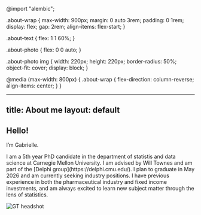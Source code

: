 
@import "alembic"; 

.about-wrap {
  max-width: 900px;
  margin: 0 auto 3rem;
  padding: 0 1rem;
  display: flex;
  gap: 2rem;
  align-items: flex-start;
}

.about-text { flex: 1 1 60%; }

.about-photo { flex: 0 0 auto; }

.about-photo img {
  width: 220px;
  height: 220px;
  border-radius: 50%;
  object-fit: cover;
  display: block;
}

@media (max-width: 800px) {
  .about-wrap {
    flex-direction: column-reverse;
    align-items: center;
  }
}

---
title: About me
layout: default
---

<div class="about-wrap">
  <div class="about-text">
    <h2>Hello!</h2>
    <p>I’m Gabrielle.</p>
    <p>I am a 5th year PhD candidate in the department of statistis and data science at Carnegie Mellon University. I am advised by Will Townes and am part of the [Delphi group](https://delphi.cmu.edu/). I plan to graduate in May 2026 and am currently seeking industry positions. I have previous experience in both the pharmaceutical industry and fixed income investments, and am always excited to learn new subject matter through the lens of statistics. </p>
  </div>

  <div class="about-photo">
    <img src="{{ '/assets/images/headshot.jpg' | relative_url }}" alt="GT headshot">
  </div>
</div>



